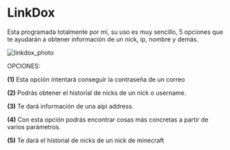 # LinkDox
Esta programada totalmente por mi, su uso es muy sencillo, 5 opciones que te ayudarán a obtener información de un nick, ip, nombre y demás.

![linkdox_photo](https://user-images.githubusercontent.com/66963108/99462453-02fb6480-2934-11eb-8047-a05a0f28ae1c.PNG)


OPCIONES:

**(1)** Esta opción intentará conseguir la contraseña de un correo

**(2)** Podrás obtener el historial de nicks de un nick o username.

**(3)** Te dará información de una aipi address.

**(4)** Con esta opción podrás encontrar cosas más concretas a partir de varios parámetros.

**(5)** Te dará el historial de nicks de un nick de minecraft

